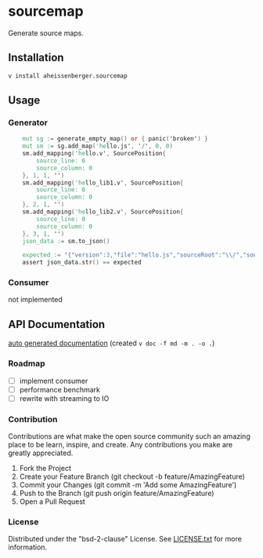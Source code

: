 # sourcemap

Generate source maps.

## Installation


```sh
v install aheissenberger.sourcemap
```

## Usage

### Generator

```v
	mut sg := generate_empty_map() or { panic('broken') }
	mut sm := sg.add_map('hello.js', '/', 0, 0)
	sm.add_mapping('hello.v', SourcePosition{
		source_line: 0
		source_column: 0
	}, 1, 1, '')
	sm.add_mapping('hello_lib1.v', SourcePosition{
		source_line: 0
		source_column: 0
	}, 2, 1, '')
	sm.add_mapping('hello_lib2.v', SourcePosition{
		source_line: 0
		source_column: 0
	}, 3, 1, '')
	json_data := sm.to_json()

	expected := '{"version":3,"file":"hello.js","sourceRoot":"\\/","sources":["hello.v","hello_lib1.v","hello_lib2.v"],"sourcesContent":[null,null,null],"names":[],"mappings":"CA+\\/\\/\\/\\/\\/HA;CCAA;CCAA"}'
	assert json_data.str() == expected
```
### Consumer

not implemented

## API Documentation

[auto generated documentation](https://github.com/aheissenberger/vlang-sourcemap-module/blob/main/_docs/sourcemap.md#contents)
(created `v doc -f md -m . -o .`)

### Roadmap

 - [ ] implement consumer
 - [ ] performance benchmark
 - [ ] rewrite with streaming to IO

### Contribution

Contributions are what make the open source community such an amazing place to be learn, inspire, and create. Any contributions you make are greatly appreciated.

1. Fork the Project
1. Create your Feature Branch (git checkout -b feature/AmazingFeature)
1. Commit your Changes (git commit -m 'Add some AmazingFeature')
1. Push to the Branch (git push origin feature/AmazingFeature)
1. Open a Pull Request

### License

Distributed under the "bsd-2-clause" License. See [LICENSE.txt](LICENSE.txt) for more information.
